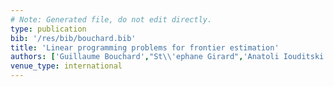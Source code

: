 ```yaml
---
# Note: Generated file, do not edit directly.
type: publication
bib: '/res/bib/bouchard.bib'
title: 'Linear programming problems for frontier estimation'
authors: ['Guillaume Bouchard',"St\\'ephane Girard",'Anatoli Iouditski','Alexander Nazin']
venue_type: international
---
```

